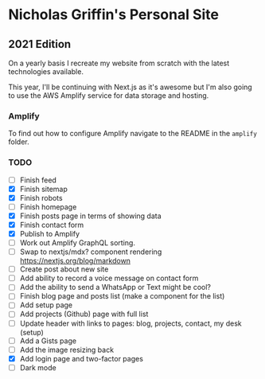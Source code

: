 # Nicholas Griffin's Personal Site

## 2021 Edition

On a yearly basis I recreate my website from scratch with the latest technologies available.

This year, I'll be continuing with Next.js as it's awesome but I'm also going to use the AWS Amplify service for data storage and hosting.

### Amplify

To find out how to configure Amplify navigate to the README in the `amplify` folder.

### TODO

- [ ] Finish feed
- [x] Finish sitemap
- [x] Finish robots
- [ ] Finish homepage
- [x] Finish posts page in terms of showing data
- [x] Finish contact form
- [x] Publish to Amplify
- [ ] Work out Amplify GraphQL sorting.
- [ ] Swap to nextjs/mdx? component rendering https://nextjs.org/blog/markdown
- [ ] Create post about new site
- [ ] Add ability to record a voice message on contact form
- [ ] Add the ability to send a WhatsApp or Text might be cool?
- [ ] Finish blog page and posts list (make a component for the list)
- [ ] Add setup page
- [ ] Add projects (Github) page with full list
- [ ] Update header with links to pages: blog, projects, contact, my desk (setup)
- [ ] Add a Gists page
- [ ] Add the image resizing back
- [x] Add login page and two-factor pages
- [ ] Dark mode
